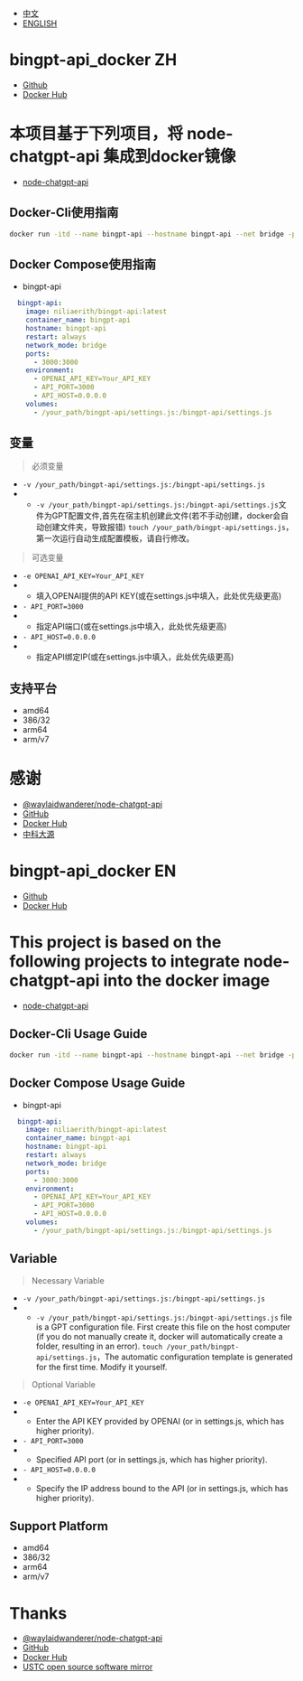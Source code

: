 - [中文](#bingpt-api_docker-ZH)
- [ENGLISH](#bingpt-api_docker-EN)

# bingpt-api_docker ZH

- [Github](https://github.com/niliovo/bingpt-api_docker)
- [Docker Hub](https://hub.docker.com/r/niliaerith/bingpt-api)

# 本项目基于下列项目，将 node-chatgpt-api 集成到docker镜像

- [node-chatgpt-api](https://github.com/waylaidwanderer/node-chatgpt-api)

## Docker-Cli使用指南

```bash
docker run -itd --name bingpt-api --hostname bingpt-api --net bridge -p 3000:3000 --restart always -v /your_path/bingpt-api/settings.js:/bingpt-api/settings.js -e OPENAI_API_KEY=Your_API_KEY -e API_PORT=3000 -e API_HOST=0.0.0.0 niliaerith/bingpt-api:latest
```

## Docker Compose使用指南

- bingpt-api

```compose.yml
  bingpt-api:
    image: niliaerith/bingpt-api:latest
    container_name: bingpt-api
    hostname: bingpt-api
    restart: always
    network_mode: bridge
    ports:
      - 3000:3000
    environment:
      - OPENAI_API_KEY=Your_API_KEY
      - API_PORT=3000
      - API_HOST=0.0.0.0
    volumes:
      - /your_path/bingpt-api/settings.js:/bingpt-api/settings.js
```

## 变量

> 必须变量
- `-v /your_path/bingpt-api/settings.js:/bingpt-api/settings.js`
- - `-v /your_path/bingpt-api/settings.js:/bingpt-api/settings.js`文件为GPT配置文件,首先在宿主机创建此文件(若不手动创建，docker会自动创建文件夹，导致报错) `touch /your_path/bingpt-api/settings.js`，第一次运行自动生成配置模板，请自行修改。

> 可选变量
- `-e OPENAI_API_KEY=Your_API_KEY`
- - 填入OPENAI提供的API KEY(或在settings.js中填入，此处优先级更高)
- `- API_PORT=3000`
- - 指定API端口(或在settings.js中填入，此处优先级更高)
- `- API_HOST=0.0.0.0`
- - 指定API绑定IP(或在settings.js中填入，此处优先级更高)

## 支持平台

- amd64
- 386/32
- arm64
- arm/v7

# 感谢

- [@waylaidwanderer/node-chatgpt-api](https://github.com/waylaidwanderer/node-chatgpt-api)
- [GitHub](https://github.com/)
- [Docker Hub](https://hub.docker.com/)
- [中科大源](https://mirrors.ustc.edu.cn/)

# bingpt-api_docker EN

- [Github](https://github.com/niliovo/bingpt-api_docker)
- [Docker Hub](https://hub.docker.com/r/niliaerith/bingpt-api)

# This project is based on the following projects to integrate node-chatgpt-api into the docker image

- [node-chatgpt-api](https://github.com/waylaidwanderer/node-chatgpt-api)

## Docker-Cli Usage Guide

```bash
docker run -itd --name bingpt-api --hostname bingpt-api --net bridge -p 3000:3000 --restart always -v /your_path/bingpt-api/settings.js:/bingpt-api/settings.js -e OPENAI_API_KEY=Your_API_KEY -e API_PORT=3000 -e API_HOST=0.0.0.0 niliaerith/bingpt-api:latest
```

## Docker Compose Usage Guide

- bingpt-api

```compose.yml
  bingpt-api:
    image: niliaerith/bingpt-api:latest
    container_name: bingpt-api
    hostname: bingpt-api
    restart: always
    network_mode: bridge
    ports:
      - 3000:3000
    environment:
      - OPENAI_API_KEY=Your_API_KEY
      - API_PORT=3000
      - API_HOST=0.0.0.0
    volumes:
      - /your_path/bingpt-api/settings.js:/bingpt-api/settings.js
```

## Variable

> Necessary Variable
- `-v /your_path/bingpt-api/settings.js:/bingpt-api/settings.js`
- - `-v /your_path/bingpt-api/settings.js:/bingpt-api/settings.js` file is a GPT configuration file. First create this file on the host computer (if you do not manually create it, docker will automatically create a folder, resulting in an error). `touch /your_path/bingpt-api/settings.js`，The automatic configuration template is generated for the first time. Modify it yourself.

> Optional Variable
- `-e OPENAI_API_KEY=Your_API_KEY`
- - Enter the API KEY provided by OPENAI (or in settings.js, which has higher priority).
- `- API_PORT=3000`
- - Specified API port (or in settings.js, which has higher priority).
- `- API_HOST=0.0.0.0`
- - Specify the IP address bound to the API (or in settings.js, which has higher priority).

## Support Platform

- amd64
- 386/32
- arm64
- arm/v7

# Thanks

- [@waylaidwanderer/node-chatgpt-api](https://github.com/waylaidwanderer/node-chatgpt-api)
- [GitHub](https://github.com/)
- [Docker Hub](https://hub.docker.com/)
- [USTC open source software mirror](https://mirrors.ustc.edu.cn/)